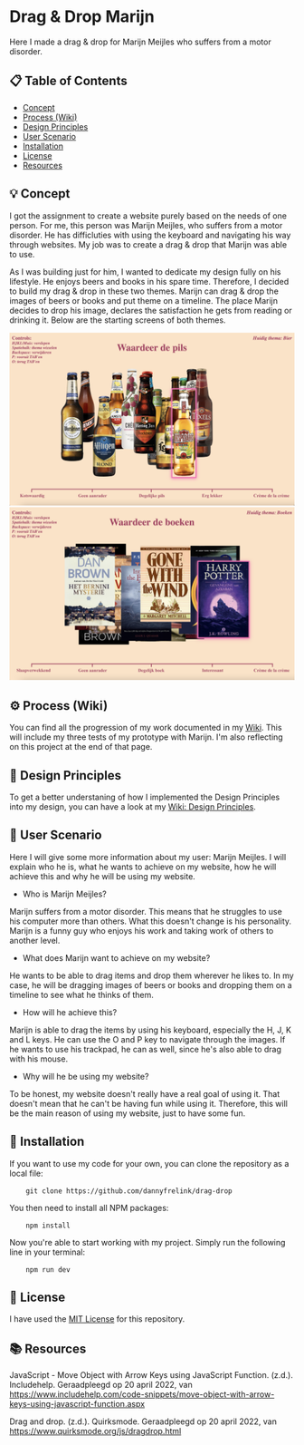 # Drag & Drop Marijn

Here I made a drag & drop for Marijn Meijles who suffers from a motor disorder.

## 📋 Table of Contents

* [Concept](https://github.com/dannyfrelink/drag-drop#-concept)
* [Process (Wiki)](https://github.com/dannyfrelink/drag-drop#%EF%B8%8F-process-wiki)
* [Design Principles](https://github.com/dannyfrelink/drag-drop#-design-principles)
* [User Scenario](https://github.com/dannyfrelink/drag-drop#-user-scenario)
* [Installation](https://github.com/dannyfrelink/drag-drop#-installation)
* [License](https://github.com/dannyfrelink/drag-drop#-license)
* [Resources](https://github.com/dannyfrelink/drag-drop#-resources)

## 💡 Concept

I got the assignment to create a website purely based on the needs of one person. For me, this person was Marijn Meijles, who suffers from a motor disorder. He has difficluties with using the keyboard and navigating his way through websites. My job was to create a drag & drop that Marijn was able to use.

As I was building just for him, I wanted to dedicate my design fully on his lifestyle. He enjoys beers and books in his spare time. Therefore, I decided to build my drag & drop in these two themes. Marijn can drag & drop the images of beers or books and put theme on a timeline. The place Marijn decides to drop his image, declares the satisfaction he gets from reading or drinking it. Below are the starting screens of both themes.

![Beer theme](https://github.com/dannyfrelink/drag-drop/blob/main/public/images/readme/final-product-beer.png)
![Book theme](https://github.com/dannyfrelink/drag-drop/blob/main/public/images/readme/final-product-book.png)

## ⚙️ Process (Wiki)

You can find all the progression of my work documented in my [Wiki](https://github.com/dannyfrelink/drag-drop/wiki/Proces). This will include my three tests of my prototype with Marijn. I'm also reflecting on this project at the end of that page.

## 🎨 Design Principles

To get a better understaning of how I implemented the Design Principles into my design, you can have a look at my [Wiki: Design Principles](https://github.com/dannyfrelink/drag-drop/wiki/Design-Principles).

## 👨 User Scenario

Here I will give some more information about my user: Marijn Meijles. I will explain who he is, what he wants to achieve on my website, how he will achieve this and why he will be using my website.

* Who is Marijn Meijles?

Marijn suffers from a motor disorder. This means that he struggles to use his computer more than others. What this doesn't change is his personality. Marijn is a funny guy who enjoys his work and taking work of others to another level.

* What does Marijn want to achieve on my website?

He wants to be able to drag items and drop them wherever he likes to. In my case, he will be dragging images of beers or books and dropping them on a timeline to see what he thinks of them.

* How will he achieve this?

Marijn is able to drag the items by using his keyboard, especially the H, J, K and L keys. He can use the O and P key to navigate through the images. If he wants to use his trackpad, he can as well, since he's also able to drag with his mouse.

* Why will he be using my website?

To be honest, my website doesn't really have a real goal of using it. That doesn't mean that he can't be having fun while using it. Therefore, this will be the main reason of using my website, just to have some fun.

## 🔧 Installation

If you want to use my code for your own, you can clone the repository as a local file:

```
    git clone https://github.com/dannyfrelink/drag-drop
```

You then need to install all NPM packages:

```
    npm install
```

Now you're able to start working with my project. Simply run the following line in your terminal:

```
    npm run dev
```

## 📄 License

I have used the [MIT License](https://github.com/dannyfrelink/drag-drop/blob/main/LICENSE) for this repository.

## 📚 Resources

JavaScript - Move Object with Arrow Keys using JavaScript Function. (z.d.). Includehelp. Geraadpleegd op 20 april 2022, van https://www.includehelp.com/code-snippets/move-object-with-arrow-keys-using-javascript-function.aspx

Drag and drop. (z.d.). Quirksmode. Geraadpleegd op 20 april 2022, van https://www.quirksmode.org/js/dragdrop.html